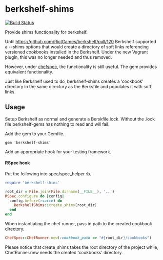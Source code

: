 berkshelf-shims
===============

[![Build Status](https://travis-ci.org/JeffBellegarde/berkshelf-shims.png?branch=master)](https://travis-ci.org/JeffBellegarde/berkshelf-shims)

Provide shims functionality for berkshelf.

Until https://github.com/RiotGames/berkshelf/pull/120 Berkshelf supported a --shims options that would create a directory of soft links referencing versioned cookbooks installed in the Berkshelf. Under the new Vagrant plugin, this was no longer needed and thus removed.

However, under [chefspec](https://github.com/acrmp/chefspec), the functionality is still useful. The gem provides equivalent functionality.

Just like Berkshelf used to do, berkshelf-shims creates a 'cookbook' directory in the same directory as the Berksfile and populates it with soft links.

Usage
-----
Setup Berkshelf as normal and generate a Berskfile.lock. Without the .lock file berkshelf-gems has nothing to read and will fail.

Add the gem to your Gemfile.

```
gem 'berkshelf-shims'
```

Add an appropriate hook for your testing framework.

#### RSpec hook

Put the following into spec/spec_helper.rb.

```ruby
require 'berkshelf-shims'

root_dir = File.join(File.dirname(__FILE__), '..')
RSpec.configure do |config|
  config.before(:suite) do
    BerkshelfShims::create_shims(root_dir)
  end
end
```

When instantiating the chef runner, pass in path to the created cookbook directory.
```ruby
ChefSpec::ChefRunner.new(:cookbook_path => "#{root_dir}/cookbooks")
```

Please notice that create_shims takes the root directory of the project while, ChefRunner.new needs the created 'cookbooks' directory.


